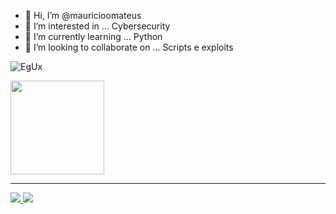 - 👋 Hi, I’m @mauricioomateus
- 👀 I’m interested in ... Cybersecurity
- 🌱 I’m currently learning ... Python
- 💞️ I’m looking to collaborate on ... Scripts e exploits

![EgUx](https://user-images.githubusercontent.com/18623418/187779334-5536deff-f592-469b-9fe4-71457a840639.gif)

<div>
  <img height="150em" src="https://github-readme-stats.vercel.app/api?username=mauricioomateus&show_icons=true&theme=dracula" />
<!--  <img height="150em" src="https://github-readme-stats.vercel.app/api/top-langs/?username=mauricioomateus&layout=compact&langs_count=16&theme=dracula&PAT_1=" /> -->
</div> 

---

<div>
  <a href="mailto:freehkly2@hotmail.com" >
  <img src="https://img.shields.io/badge/Gmail-D14836?style=for-the-badge&logo=gmail&logoColor=white" />
  </a>  <a href="https://www.linkedin.com/in/mauricio-mateus-883935107/" >
    <img src="https://img.shields.io/badge/LinkedIn-0077B5?style=for-the-badge&logo=linkedin&logoColor=white" />
  </a>
</div>




<!---
mauricioomateus/mauricioomateus is a ✨ special ✨ repository because its `README.md` (this file) appears on your GitHub profile.
You can click the Preview link to take a look at your changes.
--->
